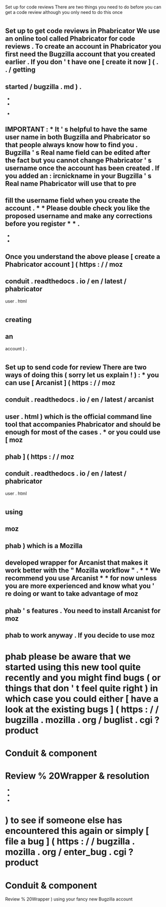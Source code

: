 #
Set
up
for
code
reviews
There
are
two
things
you
need
to
do
before
you
can
get
a
code
review
although
you
only
need
to
do
this
once
#
#
Set
up
to
get
code
reviews
in
Phabricator
We
use
an
online
tool
called
Phabricator
for
code
reviews
.
To
create
an
account
in
Phabricator
you
first
need
the
Bugzilla
account
that
you
created
earlier
.
If
you
don
'
t
have
one
[
create
it
now
]
(
.
.
/
getting
-
started
/
bugzilla
.
md
)
.
-
-
-
*
IMPORTANT
:
*
It
'
s
helpful
to
have
the
same
user
name
in
both
Bugzilla
and
Phabricator
so
that
people
always
know
how
to
find
you
.
Bugzilla
'
s
Real
name
field
can
be
edited
after
the
fact
but
you
cannot
change
Phabricator
'
s
username
once
the
account
has
been
created
.
If
you
added
an
:
ircnickname
in
your
Bugzilla
'
s
Real
name
Phabricator
will
use
that
to
pre
-
fill
the
username
field
when
you
create
the
account
.
*
*
Please
double
check
you
like
the
proposed
username
and
make
any
corrections
before
you
register
*
*
.
-
-
-
Once
you
understand
the
above
please
[
create
a
Phabricator
account
]
(
https
:
/
/
moz
-
conduit
.
readthedocs
.
io
/
en
/
latest
/
phabricator
-
user
.
html
#
creating
-
an
-
account
)
.
#
#
Set
up
to
send
code
for
review
There
are
two
ways
of
doing
this
(
sorry
let
us
explain
!
)
:
*
you
can
use
[
Arcanist
]
(
https
:
/
/
moz
-
conduit
.
readthedocs
.
io
/
en
/
latest
/
arcanist
-
user
.
html
)
which
is
the
official
command
line
tool
that
accompanies
Phabricator
and
should
be
enough
for
most
of
the
cases
.
*
or
you
could
use
[
moz
-
phab
]
(
https
:
/
/
moz
-
conduit
.
readthedocs
.
io
/
en
/
latest
/
phabricator
-
user
.
html
#
using
-
moz
-
phab
)
which
is
a
Mozilla
-
developed
wrapper
for
Arcanist
that
makes
it
work
better
with
the
"
Mozilla
workflow
"
.
*
*
We
recommend
you
use
Arcanist
*
*
for
now
unless
you
are
more
experienced
and
know
what
you
'
re
doing
or
want
to
take
advantage
of
moz
-
phab
'
s
features
.
You
need
to
install
Arcanist
for
moz
-
phab
to
work
anyway
.
If
you
decide
to
use
moz
-
phab
please
be
aware
that
we
started
using
this
new
tool
quite
recently
and
you
might
find
bugs
(
or
things
that
don
'
t
feel
quite
right
)
in
which
case
you
could
either
[
have
a
look
at
the
existing
bugs
]
(
https
:
/
/
bugzilla
.
mozilla
.
org
/
buglist
.
cgi
?
product
=
Conduit
&
component
=
Review
%
20Wrapper
&
resolution
=
-
-
-
)
to
see
if
someone
else
has
encountered
this
again
or
simply
[
file
a
bug
]
(
https
:
/
/
bugzilla
.
mozilla
.
org
/
enter_bug
.
cgi
?
product
=
Conduit
&
component
=
Review
%
20Wrapper
)
using
your
fancy
new
Bugzilla
account
